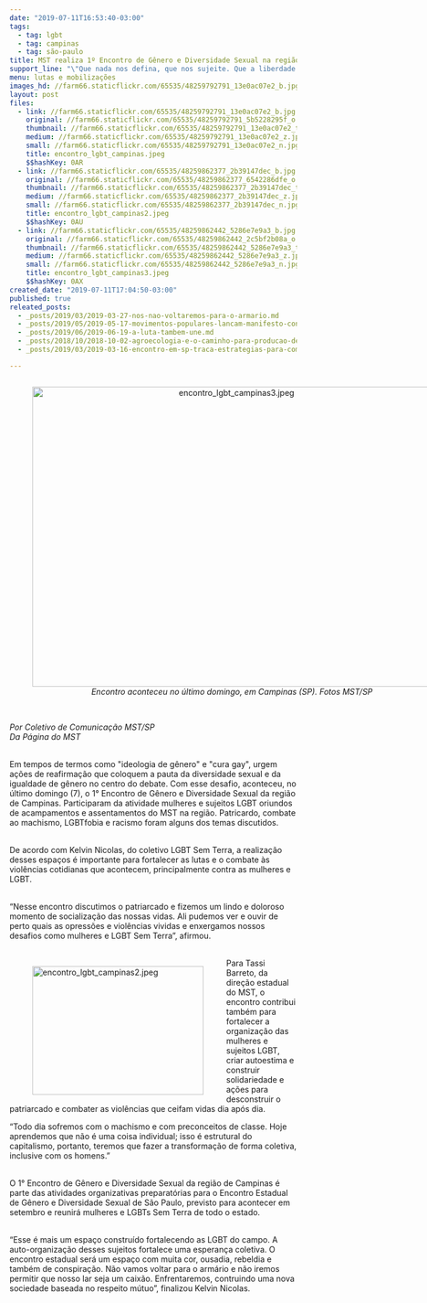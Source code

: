 ```yaml
---
date: "2019-07-11T16:53:40-03:00"
tags:
  - tag: lgbt
  - tag: campinas
  - tag: são-paulo
title: MST realiza 1º Encontro de Gênero e Diversidade Sexual na região de Campinas (SP)
support_line: "\"Que nada nos defina, que nos sujeite. Que a liberdade seja nossa própria substância, já que viver é ser livre!\", já escreveu Simone de Beauvoir"
menu: lutas e mobilizações
images_hd: //farm66.staticflickr.com/65535/48259792791_13e0ac07e2_b.jpg
layout: post
files:
  - link: //farm66.staticflickr.com/65535/48259792791_13e0ac07e2_b.jpg
    original: //farm66.staticflickr.com/65535/48259792791_5b5228295f_o.jpg
    thumbnail: //farm66.staticflickr.com/65535/48259792791_13e0ac07e2_t.jpg
    medium: //farm66.staticflickr.com/65535/48259792791_13e0ac07e2_z.jpg
    small: //farm66.staticflickr.com/65535/48259792791_13e0ac07e2_n.jpg
    title: encontro_lgbt_campinas.jpeg
    $$hashKey: 0AR
  - link: //farm66.staticflickr.com/65535/48259862377_2b39147dec_b.jpg
    original: //farm66.staticflickr.com/65535/48259862377_6542286dfe_o.jpg
    thumbnail: //farm66.staticflickr.com/65535/48259862377_2b39147dec_t.jpg
    medium: //farm66.staticflickr.com/65535/48259862377_2b39147dec_z.jpg
    small: //farm66.staticflickr.com/65535/48259862377_2b39147dec_n.jpg
    title: encontro_lgbt_campinas2.jpeg
    $$hashKey: 0AU
  - link: //farm66.staticflickr.com/65535/48259862442_5286e7e9a3_b.jpg
    original: //farm66.staticflickr.com/65535/48259862442_2c5bf2b08a_o.jpg
    thumbnail: //farm66.staticflickr.com/65535/48259862442_5286e7e9a3_t.jpg
    medium: //farm66.staticflickr.com/65535/48259862442_5286e7e9a3_z.jpg
    small: //farm66.staticflickr.com/65535/48259862442_5286e7e9a3_n.jpg
    title: encontro_lgbt_campinas3.jpeg
    $$hashKey: 0AX
created_date: "2019-07-11T17:04:50-03:00"
published: true
releated_posts:
  - _posts/2019/03/2019-03-27-nos-nao-voltaremos-para-o-armario.md
  - _posts/2019/05/2019-05-17-movimentos-populares-lancam-manifesto-contra-a-lgbtfobia.md
  - _posts/2019/06/2019-06-19-a-luta-tambem-une.md
  - _posts/2018/10/2018-10-02-agroecologia-e-o-caminho-para-producao-de-alimentos-saudaveis-em-sao-paulo.md
  - _posts/2019/03/2019-03-16-encontro-em-sp-traca-estrategias-para-comites-lula-livre-leia-carta-do-ex-presidente.md

---
```

<div style="text-align:center">
<figure class="image" style="display:inline-block"><img alt="encontro_lgbt_campinas3.jpeg" height="525" src="//farm66.staticflickr.com/65535/48259862442_5286e7e9a3_b.jpg" width="700" />
<figcaption><em>Encontro aconteceu no &uacute;ltimo domingo, em Campinas (SP). Fotos MST/SP</em></figcaption>
</figure>
</div>

<p><br />
<em>Por Coletivo de Comunica&ccedil;&atilde;o MST/SP<br />
Da P&aacute;gina do MST</em><br />
&nbsp;</p>

<p>Em tempos de termos como &quot;ideologia de g&ecirc;nero&quot; e &quot;cura gay&quot;, urgem a&ccedil;&otilde;es de reafirma&ccedil;&atilde;o que coloquem a pauta da diversidade sexual e da igualdade de g&ecirc;nero no centro do debate. Com esse desafio, aconteceu, no &uacute;ltimo domingo (7), o 1&deg; Encontro de G&ecirc;nero e Diversidade Sexual da regi&atilde;o de Campinas. Participaram da atividade mulheres e sujeitos LGBT oriundos de acampamentos e assentamentos do MST na regi&atilde;o. Patricardo, combate ao machismo, LGBTfobia e racismo foram alguns dos temas discutidos.<br />
&nbsp;</p>

<p>De acordo com Kelvin Nicolas, do coletivo LGBT Sem Terra, a realiza&ccedil;&atilde;o desses espa&ccedil;os &eacute; importante para fortalecer as lutas e o combate &agrave;s viol&ecirc;ncias cotidianas que acontecem, principalmente contra as mulheres e LGBT.<br />
&nbsp;</p>

<p>&ldquo;Nesse encontro discutimos o patriarcado e fizemos um lindo e doloroso momento de socializa&ccedil;&atilde;o das nossas vidas. Ali pudemos ver e ouvir de perto quais as opress&otilde;es e viol&ecirc;ncias vividas e enxergamos nossos desafios como mulheres e LGBT Sem Terra&rdquo;, afirmou.<br />
&nbsp;</p>

<figure class="image" style="float:left"><img alt="encontro_lgbt_campinas2.jpeg" height="225" src="//farm66.staticflickr.com/65535/48259862377_2b39147dec_b.jpg" width="300" />
<figcaption></figcaption>
</figure>

<p>Para Tassi Barreto, da dire&ccedil;&atilde;o estadual do MST, o encontro contribui tamb&eacute;m para fortalecer a organiza&ccedil;&atilde;o das mulheres e sujeitos LGBT, criar autoestima e construir solidariedade e a&ccedil;&otilde;es para desconstruir o patriarcado e combater as viol&ecirc;ncias que ceifam vidas dia ap&oacute;s dia.</p>

<p>&ldquo;Todo dia sofremos com o machismo e com preconceitos de classe. Hoje aprendemos que n&atilde;o &eacute; uma coisa individual; isso &eacute; estrutural do capitalismo, portanto, teremos que fazer a transforma&ccedil;&atilde;o de forma coletiva, inclusive com os homens.&rdquo;<br />
&nbsp;</p>

<p>O 1&deg; Encontro de G&ecirc;nero e Diversidade Sexual da regi&atilde;o de Campinas &eacute; parte das atividades organizativas preparat&oacute;rias para o Encontro Estadual de G&ecirc;nero e Diversidade Sexual de S&atilde;o Paulo, previsto para acontecer em setembro e reunir&aacute; mulheres e LGBTs Sem Terra de todo o estado.<br />
&nbsp;</p>

<p>&ldquo;Esse &eacute; mais um espa&ccedil;o constru&iacute;do fortalecendo as LGBT do campo. A auto-organiza&ccedil;&atilde;o desses sujeitos fortalece uma esperan&ccedil;a coletiva. O encontro estadual ser&aacute; um espa&ccedil;o com muita cor, ousadia, rebeldia e tamb&eacute;m de conspira&ccedil;&atilde;o. N&atilde;o vamos voltar para o arm&aacute;rio e n&atilde;o iremos permitir que nosso lar seja um caix&atilde;o. Enfrentaremos, contruindo uma nova sociedade baseada no respeito m&uacute;tuo&rdquo;, finalizou Kelvin Nicolas.</p>
